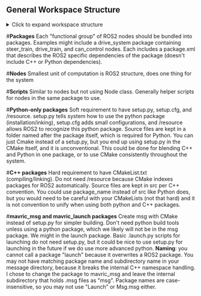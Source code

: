 ## **General Workspace Structure**

<details>
<summary>Click to expand workspace structure</summary>

```plaintext
Workspace/
├── build/
│   └── Temporary build artifacts.
│       Made by build tools; do not modify manually.
│
├── install/
│   └── Final "installed" versions of all your packages.
│
├── log/
│   └── Logs from builds and runtime — useful for debugging.
│
└── src/
    ├── package - launch/
    │   ├── launch/
    │   │   └── *.launch.py files
    │   ├── package.xml
    │   └── CMakeLists.txt
    │
    ├── package - msg/
    │   ├── msg/
    │   │   └── *.msg files
    │   ├── package.xml
    │   └── CMakeLists.txt
    │
    ├── package - with Python/
    │   ├── package_name/
    │   │   ├── node/
    │   │   ├── node/
    │   │   └── script/
    │   ├── resource/  (empty)
    │   ├── package.xml
    │   ├── setup.cfg
    │   └── setup.py
    │
    ├── package - with C++/
    │   ├── src/
    │   │   ├── node/
    │   │   ├── node/
    │   │   └── script/
    │   ├── include/
    │   │   └── (C++ header files, optional)
    │   ├── package.xml
    │   └── CMakeLists.txt
    │
    └── package - with C++ and Python (not recommended)/
        ├── src/                (C++ sources)
        ├── include/            (C++ headers)
        ├── package_name/       (Python modules)
        ├── package.xml
        ├── CMakeLists.txt
        └── {setup.py, setup.cfg, resource} (optional)
```
</details>


#**Packages**
Each "functional group" of ROS2 nodes should be bundled into packages. Examples might include a drive_system package containing steer_train, drive_train, and can_control nodes. Each includes a package.xml that describes the ROS2 specific dependencies of the package (doesn't include C++ or Python dependencies).

#**Nodes**
Smallest unit of computation is ROS2 structure, does one thing for the system

#**Scripts**
Similar to nodes but not using Node class. Generally helper scripts for nodes in the same package to use.

#**Python-only packages**
Soft requirement to have setup.py, setup.cfg, and /resource. setup.py tells system how to use the python package (installation/inking), setup.cfg adds small configurations, and /resource allows ROS2 to recognize this python package. Source files are kept in a folder named after the package itself, which is required for Python. You can just Cmake instead of a setup.py, but you end up using setup.py in the CMake itself, and it is unconventional. This could be done for blending C++ and Python in one package, or to use CMake consistently throughout the system. 

#**C++ packages**
Hard requirement to have CMakeList.txt (compiling/linking). Do not need /resource because CMake indexes packages for ROS2 automatically. Source files are kept in src per C++ convention. You could use package_name instead of src like Python does, but you would need to be careful with your CMakeLists (not that hard) and it is not convention to unify when using both python and C++ packages.


#**mavric_msg and mavric_launch packages**
Create msg with CMake instead of setup.py for simpler building. Don't need python build tools unless using a python package, which we likely will not be in the msg package. We might in the launch package. Basic .launch.py scripts for launching do not need setup.py, but it could be nice to use setup.py for launching in the future if we do use more advanced python.
	**Naming**: you cannot call a package "launch" because it overwrites a ROS2 package. You may not have matching package name and subdirectory name in your message directory, because it breaks the internal C++ namespace handling. I chose to change the package to mavric_msg and leave the internal subdirectory that holds .msg files as "msg". Package names are case-insensitive, so you may not use "Launch" or Msg.msg either.
